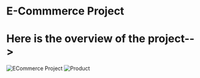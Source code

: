 # E-Commmerce Project
# Here is the overview of the project-->
![ECommerce Project](https://github.com/user-attachments/assets/132ccc3d-445c-46bb-b01d-63a28b95bce3)
![Product](https://github.com/user-attachments/assets/633d3844-2911-4e4c-9fe4-5c43d05655da)
